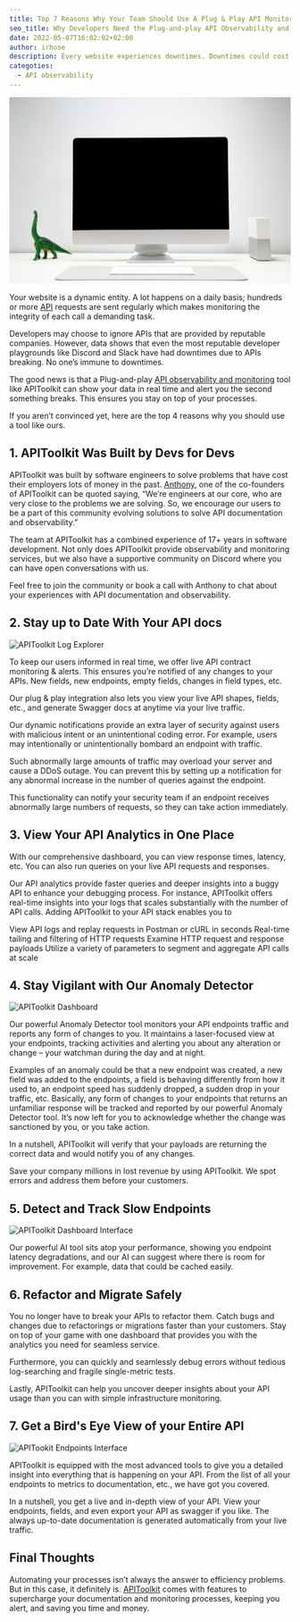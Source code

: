 ```yaml
---
title: Top 7 Reasons Why Your Team Should Use A Plug & Play API Monitoring Tool — APIToolkit.io
seo_title: Why Developers Need the Plug-and-play API Observability and Monitoring Tool—APIToolkit
date: 2022-05-07T16:02:02+02:00
author: irhose
description: Every website experiences downtimes. Downtimes could cost thousands of dollars in losses. APIToolkit ensures you’re notified the moment an API breaks
categoties:
  - API observability
---
```


![a stock computer image](image1.jpg)

Your website is a dynamic entity. A lot happens on a daily basis; hundreds or more [API](https://apitoolkit.io/blog/best-api-monitoring-and-observability-tools/) requests are sent regularly which makes monitoring the integrity of each call a demanding task.

Developers may choose to ignore APIs that are provided by reputable companies. However, data shows that even the most reputable developer playgrounds like Discord and Slack have had downtimes due to APIs breaking. No one’s immune to downtimes.

The good news is that a Plug-and-play [API observability and monitoring](https://apitoolkit.io/blog/api-documentation-and-observability-the-truth-you-must-know/) tool like APIToolkit can show your data in real time and alert you the second something breaks. This ensures you stay on top of your processes.

If you aren’t convinced yet, here are the top 4 reasons why you should use a tool like ours.

## 1. APIToolkit Was Built by Devs for Devs
APIToolkit was built by software engineers to solve problems that have cost their employers lots of money in the past. [Anthony](https://twitter.com/tonialaribe), one of the co-founders of APIToolkit can be quoted saying, “We’re engineers at our core, who are very close to the problems we are solving. So, we encourage our users to be a part of this community evolving solutions to solve API documentation and observability.”

The team at APIToolkit has a combined experience of 17+ years in software development. Not only does APIToolkit provide observability and monitoring services, but we also have a supportive community on Discord where you can have open conversations with us. 

Feel free to join the community or book a call with Anthony to chat about your experiences with API documentation and observability.

## 2. Stay up to Date With Your API docs

![APIToolkit Log Explorer](./apitoolkitlogexplorer.png)

To keep our users informed in real time, we offer live API contract monitoring & alerts. This ensures you’re notified of any changes to your APIs. New fields, new endpoints, empty fields, changes in field types, etc.

Our plug & play integration also lets you view your live API shapes, fields, etc., and generate Swagger docs at anytime via your live traffic.

Our dynamic notifications provide an extra layer of security against users with malicious intent or an unintentional coding error. For example, users may intentionally or unintentionally bombard an endpoint with traffic. 

Such abnormally large amounts of traffic may overload your server and cause a DDoS outage. You can prevent this by setting up a notification for any abnormal increase in the number of queries against the endpoint. 

This functionality can notify your security team if an endpoint receives abnormally large numbers of requests, so they can take action immediately.

## 3. View Your API Analytics in One Place
With our comprehensive dashboard, you can view response times, latency, etc. You can also run queries on your live API requests and responses.

Our API analytics provide faster queries and deeper insights into a buggy API to enhance your debugging process. For instance, APIToolkit offers real-time insights into your logs that scales substantially with the number of API calls. Adding APIToolkit to your API stack enables you to

View API logs and replay requests in Postman or cURL in seconds
Real-time tailing and filtering of HTTP requests
Examine HTTP request and response payloads
Utilize a variety of parameters to segment and aggregate API calls at scale

## 4. Stay Vigilant with Our Anomaly Detector

![APIToolkit Dashboard](./apitoolkitdash.jpg)

Our powerful Anomaly Detector tool monitors your API endpoints traffic and reports any form of changes to you. It maintains a laser-focused view at your endpoints, tracking activities and alerting you about any alteration or change – your watchman during the day and at night.

Examples of an anomaly could be that a new endpoint was created, a new field was added to the endpoints, a field is behaving differently from how it used to, an endpoint speed has suddenly dropped, a sudden drop in your traffic, etc. Basically, any form of changes to your endpoints that returns an unfamiliar response will be tracked and reported by our powerful Anomaly Detector tool. It’s now left for you to acknowledge whether the change was sanctioned by you, or you take action.

In a nutshell, APIToolkit will verify that your payloads are returning the correct data and would notify you of any changes.

Save your company millions in lost revenue by using APIToolkit. We spot errors and address them before your customers.

## 5. Detect and Track Slow Endpoints

![APIToolkit Dashboard Interface](./apitoolkitdashboard.png)

Our powerful AI tool sits atop your performance, showing you endpoint latency degradations, and our AI can suggest where there is room for improvement. For example, data that could be cached easily.

## 6. Refactor and Migrate Safely
You no longer have to break your APIs to refactor them. Catch bugs and changes due to refactorings or migrations faster than your customers. Stay on top of your game with one dashboard that provides you with the analytics you need for seamless service.

Furthermore, you can quickly and seamlessly debug errors without tedious log-searching and fragile single-metric tests.

Lastly, APIToolkit can help you uncover deeper insights about your API usage than you can with simple infrastructure monitoring.

## 7. Get a Bird's Eye View of your Entire API

![APITookit Endpoints Interface](./apitoolkitdash1.png)

APIToolkit is equipped with the most advanced tools to give you a detailed insight into everything that is happening on your API. From the list of all your endpoints to metrics to documentation, etc., we have got you covered.

In a nutshell, you get a live and in-depth view of your API. View your endpoints, fields, and even export your API as swagger if you like. The always up-to-date documentation is generated automatically from your live traffic.

## Final Thoughts
Automating your processes isn’t always the answer to efficiency problems. But in this case, it definitely is. [APIToolkit](https://app.apitoolkit.io/) comes with features to supercharge your documentation and monitoring processes, keeping you alert, and saving you time and money.